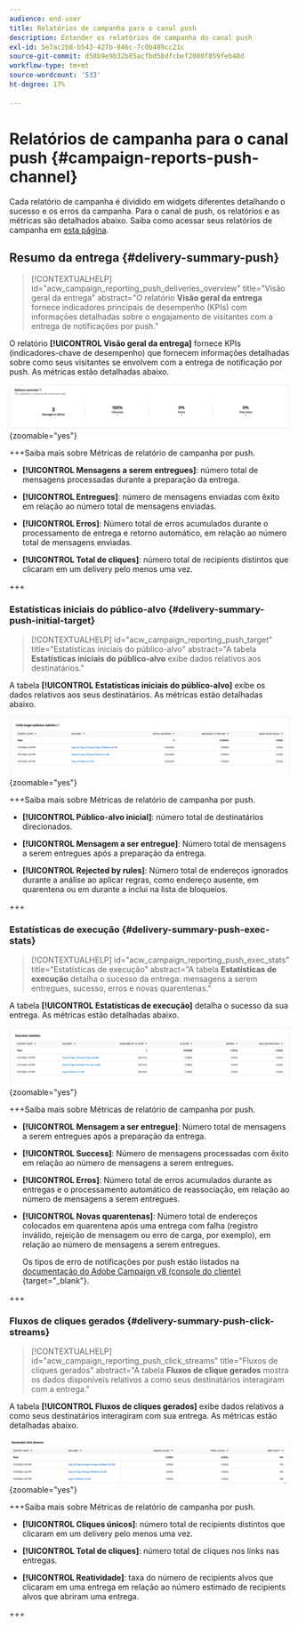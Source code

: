 ```yaml
---
audience: end-user
title: Relatórios de campanha para o canal push
description: Entender os relatórios de campanha do canal push
exl-id: 5e7ac2b8-b543-427b-846c-7c0b489cc21c
source-git-commit: d58b9e9b32b85acfbd58dfcbef2000f859feb40d
workflow-type: tm+mt
source-wordcount: '533'
ht-degree: 17%

---
```


# Relatórios de campanha para o canal push {#campaign-reports-push-channel}

Cada relatório de campanha é dividido em widgets diferentes detalhando o sucesso e os erros da campanha. Para o canal de push, os relatórios e as métricas são detalhados abaixo. Saiba como acessar seus relatórios de campanha em [esta página](campaign-reports.md).

## Resumo da entrega {#delivery-summary-push}

>[!CONTEXTUALHELP]
>id="acw_campaign_reporting_push_deliveries_overview"
>title="Visão geral da entrega"
>abstract="O relatório **Visão geral da entrega** fornece indicadores principais de desempenho (KPIs) com informações detalhadas sobre o engajamento de visitantes com a entrega de notificações por push."

O relatório **[!UICONTROL Visão geral da entrega]** fornece KPIs (indicadores-chave de desempenho) que fornecem informações detalhadas sobre como seus visitantes se envolvem com a entrega de notificação por push. As métricas estão detalhadas abaixo.

![Métricas de resumo de entrega exibidas no relatório de Visão geral da entrega](assets/campaign-reporting-push-summary.png){zoomable="yes"}

+++Saiba mais sobre Métricas de relatório de campanha por push.

* **[!UICONTROL Mensagens a serem entregues]**: número total de mensagens processadas durante a preparação da entrega.

* **[!UICONTROL Entregues]**: número de mensagens enviadas com êxito em relação ao número total de mensagens enviadas.

* **[!UICONTROL Erros]**: Número total de erros acumulados durante o processamento de entrega e retorno automático, em relação ao número total de mensagens enviadas.

* **[!UICONTROL Total de cliques]**: número total de recipients distintos que clicaram em um delivery pelo menos uma vez.

+++

### Estatísticas iniciais do público-alvo {#delivery-summary-push-initial-target}

>[!CONTEXTUALHELP]
>id="acw_campaign_reporting_push_target"
>title="Estatísticas iniciais do público-alvo"
>abstract="A tabela **Estatísticas iniciais do público-alvo** exibe dados relativos aos destinatários."

A tabela **[!UICONTROL Estatísticas iniciais do público-alvo]** exibe os dados relativos aos seus destinatários. As métricas estão detalhadas abaixo.

![Estatísticas iniciais de público alvo exibidas no relatório](assets/campaign-reporting-push-target.png){zoomable="yes"}

+++Saiba mais sobre Métricas de relatório de campanha por push.

* **[!UICONTROL Público-alvo inicial]**: número total de destinatários direcionados.

* **[!UICONTROL Mensagem a ser entregue]**: Número total de mensagens a serem entregues após a preparação da entrega.

* **[!UICONTROL Rejected by rules]**: Número total de endereços ignorados durante a análise ao aplicar regras, como endereço ausente, em quarentena ou em durante a inclui na lista de bloqueios.

+++

### Estatísticas de execução {#delivery-summary-push-exec-stats}

>[!CONTEXTUALHELP]
>id="acw_campaign_reporting_push_exec_stats"
>title="Estatísticas de execução"
>abstract="A tabela **Estatísticas de execução** detalha o sucesso da entrega: mensagens a serem entregues, sucesso, erros e novas quarentenas."

A tabela **[!UICONTROL Estatísticas de execução]** detalha o sucesso da sua entrega. As métricas estão detalhadas abaixo.

![Estatísticas de execução exibidas no relatório](assets/campaign-reporting-push-exec.png){zoomable="yes"}

+++Saiba mais sobre Métricas de relatório de campanha por push.

* **[!UICONTROL Mensagem a ser entregue]**: Número total de mensagens a serem entregues após a preparação da entrega.

* **[!UICONTROL Success]**: Número de mensagens processadas com êxito em relação ao número de mensagens a serem entregues.

* **[!UICONTROL Erros]**: Número total de erros acumulados durante as entregas e o processamento automático de reassociação, em relação ao número de mensagens a serem entregues.

* **[!UICONTROL Novas quarentenas]**: Número total de endereços colocados em quarentena após uma entrega com falha (registro inválido, rejeição de mensagem ou erro de carga, por exemplo), em relação ao número de mensagens a serem entregues.

  Os tipos de erro de notificações por push estão listados na [documentação do Adobe Campaign v8 (console do cliente)](https://experienceleague.adobe.com/docs/campaign/campaign-v8/send/failures/delivery-failures.html?lang=pt-BR#push-error-types){target="_blank"}.

+++

### Fluxos de cliques gerados {#delivery-summary-push-click-streams}

>[!CONTEXTUALHELP]
>id="acw_campaign_reporting_push_click_streams"
>title="Fluxos de cliques gerados"
>abstract="A tabela **Fluxos de clique gerados** mostra os dados disponíveis relativos a como seus destinatários interagiram com a entrega."

A tabela **[!UICONTROL Fluxos de cliques gerados]** exibe dados relativos a como seus destinatários interagiram com sua entrega. As métricas estão detalhadas abaixo.

![Fluxos de cliques gerados exibidos no relatório](assets/campaign-reporting-push-clicks.png){zoomable="yes"}

+++Saiba mais sobre Métricas de relatório de campanha por push.

* **[!UICONTROL Cliques únicos]**: número total de recipients distintos que clicaram em um delivery pelo menos uma vez.

* **[!UICONTROL Total de cliques]**: número total de cliques nos links nas entregas.

* **[!UICONTROL Reatividade]**: taxa do número de recipients alvos que clicaram em uma entrega em relação ao número estimado de recipients alvos que abriram uma entrega.

+++

